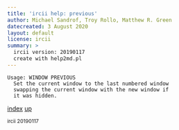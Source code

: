```yaml
---
title: 'ircii help: previous'
author: Michael Sandrof, Troy Rollo, Matthew R. Green
datecreated: 3 August 2020
layout: default
license: ircii
summary: >
  ircii version: 20190117
  create with help2md.pl
---
```

```
Usage: WINDOW PREVIOUS
  Set the current window to the last numbered window
  swapping the current window with the new window if
  it was hidden.
```

[index](index.html)
[up](..)

<small> ircii 20190117 </small>
